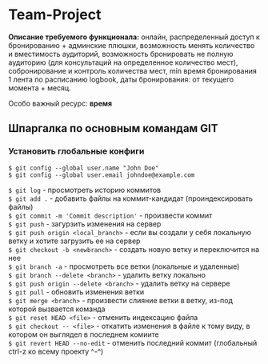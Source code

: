 # Team-Project

<b>Описание требуемого функционала:</b> онлайн, распределенный доступ к бронированию + админские плюшки, возможность менять количество и вместимость аудиторий, возможность бронировать не полную аудиторию (для консультаций на определенное количество мест), собронирование и контроль количества мест, min время бронирования 1 лента по расписанию logbook, даты бронирования: от текущего момента + месяц.

Особо важный ресурс:  <b>время</b>

## Шпаргалка по основным командам GIT<br>
### Установить глобальные конфиги
```$ git config --global user.name "John Doe"```<br>
```$ git config --global user.email johndoe@example.com```<br>

```$ git log``` - просмотреть историю коммитов<br>
```$ git add .``` - добавить файлы на коммит-кандидат (проиндексировать файлы)<br>
```$ git commit -m 'Commit description'``` - произвести коммит<br>
```$ git push``` - загурзить изменения на сервер<br>
```$ git push origin <local_branch>``` - если вы создали у себя локальную ветку и хотите загрузить ее на сервер<br>
```$ git checkout -b <newbranch>``` - создать новую ветку и переключится на нее<br>
```$ git branch -a``` - просмотреть все ветки (локальные и удаленные)<br>
```$ git branch --delete <branch>``` - удалить ветку локально<br>
```$ git push origin --delete <branch>``` - удалить ветку на сервере<br>
```$ git pull``` - обновить изменения ветки<br>
```$ git merge <branch>``` - произвести слияние ветки <branch> в ветку, из-под которой вызвается команда<br>
```$ git reset HEAD <file>``` - отменить индексацию файла<br>
```$ git checkout -- <file>``` - откатить изменения в файле к тому виду, в котором он выглядел в последнем комиите<br>
```$ git revert HEAD --no-edit``` - отменить последний коммит (глобальный ctrl-z ко всему проекту ^-^) <br> 
  
